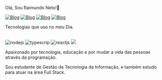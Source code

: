 Olá, Sou Raimundo Neto!💪

[![Blog](https://img.shields.io/badge/LinkedIn-0077B5?style=for-the-badge&logo=linkedin&logoColor=white)](https://www.linkedin.com/in/rsantosneto/)
[![Blog](https://img.shields.io/badge/Twitter-1DA1F2?style=for-the-badge&logo=twitter&logoColor=white)](https://twitter.com/santosneto_)
[![Blog](https://img.shields.io/badge/WhatsApp-25D366?style=for-the-badge&logo=whatsapp&logoColor=white)](
https://wa.me/+5599984343403?text=Ol%C3%A1,%20Pode%20me%20ajudar?)
[![Blog](https://img.shields.io/badge/Instagram-E4405F?style=for-the-badge&logo=instagram&logoColor=white)](https://www.instagram.com/santosneto_/)

Tecnologias que uso no meu Dia.

<div style="display: inline-block"><br/>
    <img aling="center" src="https://img.shields.io/badge/Node.js-43853D?style=for-the-badge&logo=node.js&logoColor=white" alt="nodejs">
    <img aling="center" src="https://img.shields.io/badge/TypeScript-007ACC?style=for-the-badge&logo=typescript&logoColor=white" alt="typescrip">
    <img aling="center" src="https://img.shields.io/badge/React-20232A?style=for-the-badge&logo=react&logoColor=61DAFB" alt="reactjs">
    <img aling="center" src="https://img.shields.io/badge/React_Native-20232A?style=for-the-badge&logo=react&logoColor=61DAFB"
</div><br/>
  
  Apaixonado por tecnologia, educação e por mudar a vida das pessoas através da programação.
  
  Sou estudante de Gestão da Tecnologia da Informação, e também estudo para atuar na área Full Stack.
